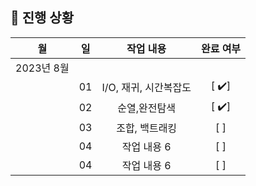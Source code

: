 ## 🚟 진행 상황
 
|     월      |     일     |     작업 내용      | 완료 여부 |  
| :---------: | :---------: | :----------------: | :-------: | 
|   2023년 8월 |             |                    |           |
|             |    01   |  I/O, 재귀, 시간복잡도      |    [ ✔️]    |
|             |    02   |   순열,완전탐색      |    [ ✔️]    |
|             |    03   |  조합, 백트래킹        |    [ ]    |
|             |    04   | 작업 내용 6        |    [ ]    |
|             |    04   | 작업 내용 6        |    [ ]    |
